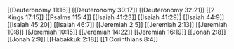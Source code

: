 [[Deuteronomy 11:16]]
[[Deuteronomy 30:17]]
[[Deuteronomy 32:21]]
[[2 Kings 17:15]]
[[Psalms 115:4]]
[[Isaiah 41:23]]
[[Isaiah 41:29]]
[[Isaiah 44:9]]
[[Isaiah 45:20]]
[[Isaiah 46:7]]
[[Jeremiah 2:5]]
[[Jeremiah 2:13]]
[[Jeremiah 10:8]]
[[Jeremiah 10:15]]
[[Jeremiah 14:22]]
[[Jeremiah 16:19]]
[[Jonah 2:8]]
[[Jonah 2:9]]
[[Habakkuk 2:18]]
[[1 Corinthians 8:4]]
